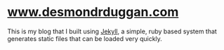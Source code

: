 www.desmondrduggan.com
==================

This is my blog that I built using [Jekyll](http://jekyllrb.com/), a simple, ruby based system that generates static
files that can be loaded very quickly.  
